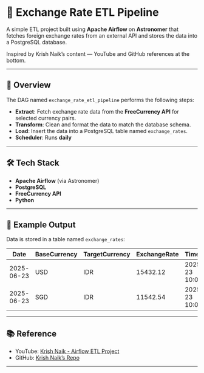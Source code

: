 # 💱 Exchange Rate ETL Pipeline

A simple ETL project built using **Apache Airflow** on **Astronomer** that fetches foreign exchange rates from an external API and stores the data into a PostgreSQL database.

Inspired by Krish Naik’s content — YouTube and GitHub references at the bottom.

---

## 📌 Overview

The DAG named `exchange_rate_etl_pipeline` performs the following steps:

- **Extract**: Fetch exchange rate data from the **FreeCurrency API** for selected currency pairs.
- **Transform**: Clean and format the data to match the database schema.
- **Load**: Insert the data into a PostgreSQL table named `exchange_rates`.
- **Scheduler**: Runs **daily**

---

## 🛠️ Tech Stack

- **Apache Airflow** (via Astronomer)
- **PostgreSQL**
- **FreeCurrency API**
- **Python**

---

## 🧪 Example Output

Data is stored in a table named `exchange_rates`:

| Date       | BaseCurrency | TargetCurrency | ExchangeRate | Timestamp           |
|------------|--------------|----------------|---------------|---------------------|
| 2025-06-23 | USD          | IDR            | 15432.12      | 2025-06-23 10:00:00 |
| 2025-06-23 | SGD          | IDR            | 11542.54      | 2025-06-23 10:00:00 |

---

## 📚 Reference

- YouTube: [Krish Naik - Airflow ETL Project](https://www.youtube.com/watch?v=Y_vQyMljDsE)  
- GitHub: [Krish Naik’s Repo](https://github.com/krishnaik06/ETLWeather)

---

